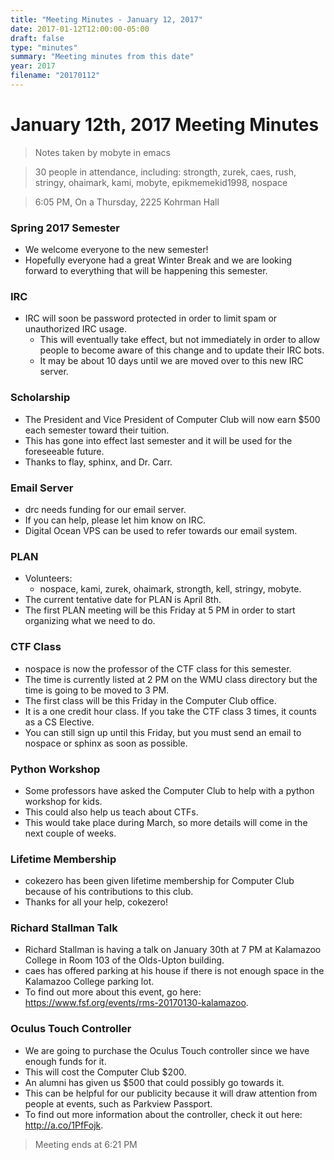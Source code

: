 ```yaml
---
title: "Meeting Minutes - January 12, 2017"
date: 2017-01-12T12:00:00-05:00
draft: false
type: "minutes"
summary: "Meeting minutes from this date"
year: 2017
filename: "20170112"
---
```


# January 12th, 2017 Meeting Minutes
> Notes taken by mobyte in emacs

> 30 people in attendance, including: strongth, zurek, caes, rush, stringy, ohaimark, kami, mobyte, epikmemekid1998, nospace

> 6:05 PM, On a Thursday, 2225 Kohrman Hall

### Spring 2017 Semester
- We welcome everyone to the new semester!
- Hopefully everyone had a great Winter Break and we are looking forward to everything that will be happening this semester.

### IRC
- IRC will soon be password protected in order to limit spam or unauthorized IRC usage.
  - This will eventually take effect, but not immediately in order to allow people to become aware of this change and to update their IRC bots.
  - It may be about 10 days until we are moved over to this new IRC server.
  
### Scholarship
- The President and Vice President of Computer Club will now earn $500 each semester toward their tuition.
- This has gone into effect last semester and it will be used for the foreseeable future.
- Thanks to flay, sphinx, and Dr. Carr.

### Email Server
- drc needs funding for our email server.
- If you can help, please let him know on IRC.
- Digital Ocean VPS can be used to refer towards our email system.

### PLAN
- Volunteers:
  - nospace, kami, zurek, ohaimark, strongth, kell, stringy, mobyte.
- The current tentative date for PLAN is April 8th.
- The first PLAN meeting will be this Friday at 5 PM in order to start organizing what we need to do.

### CTF Class
- nospace is now the professor of the CTF class for this semester.
- The time is currently listed at 2 PM on the WMU class directory but the time is going to be moved to 3 PM.
- The first class will be this Friday in the Computer Club office.
- It is a one credit hour class. If you take the CTF class 3 times, it counts as a CS Elective.
- You can still sign up until this Friday, but you must send an email to nospace or sphinx as soon as possible.

### Python Workshop
- Some professors have asked the Computer Club to help with a python workshop for kids.
- This could also help us teach about CTFs.
- This would take place during March, so more details will come in the next couple of weeks.

### Lifetime Membership
- cokezero has been given lifetime membership for Computer Club because of his contributions to this club.
- Thanks for all your help, cokezero!

### Richard Stallman Talk
- Richard Stallman is having a talk on January 30th at 7 PM at Kalamazoo College in Room 103 of the Olds-Upton building.
- caes has offered parking at his house if there is not enough space in the Kalamazoo College parking lot.
- To find out more about this event, go here: https://www.fsf.org/events/rms-20170130-kalamazoo.

### Oculus Touch Controller
- We are going to purchase the Oculus Touch controller since we have enough funds for it.
- This will cost the Computer Club $200.
- An alumni has given us $500 that could possibly go towards it.
- This can be helpful for our publicity because it will draw attention from people at events, such as Parkview Passport.
- To find out more information about the controller, check it out here: http://a.co/1PfFojk.

> Meeting ends at 6:21 PM
